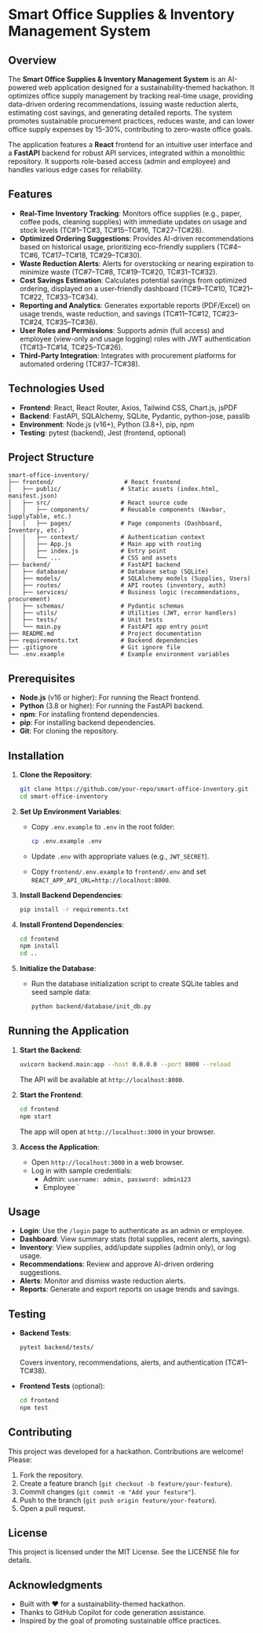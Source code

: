 # Smart Office Supplies & Inventory Management System

## Overview

The **Smart Office Supplies & Inventory Management System** is an AI-powered web application designed for a sustainability-themed hackathon. It optimizes office supply management by tracking real-time usage, providing data-driven ordering recommendations, issuing waste reduction alerts, estimating cost savings, and generating detailed reports. The system promotes sustainable procurement practices, reduces waste, and can lower office supply expenses by 15-30%, contributing to zero-waste office goals.

The application features a **React** frontend for an intuitive user interface and a **FastAPI** backend for robust API services, integrated within a monolithic repository. It supports role-based access (admin and employee) and handles various edge cases for reliability.

## Features

- **Real-Time Inventory Tracking**: Monitors office supplies (e.g., paper, coffee pods, cleaning supplies) with immediate updates on usage and stock levels (TC#1–TC#3, TC#15–TC#16, TC#27–TC#28).
- **Optimized Ordering Suggestions**: Provides AI-driven recommendations based on historical usage, prioritizing eco-friendly suppliers (TC#4–TC#6, TC#17–TC#18, TC#29–TC#30).
- **Waste Reduction Alerts**: Alerts for overstocking or nearing expiration to minimize waste (TC#7–TC#8, TC#19–TC#20, TC#31–TC#32).
- **Cost Savings Estimation**: Calculates potential savings from optimized ordering, displayed on a user-friendly dashboard (TC#9–TC#10, TC#21–TC#22, TC#33–TC#34).
- **Reporting and Analytics**: Generates exportable reports (PDF/Excel) on usage trends, waste reduction, and savings (TC#11–TC#12, TC#23–TC#24, TC#35–TC#36).
- **User Roles and Permissions**: Supports admin (full access) and employee (view-only and usage logging) roles with JWT authentication (TC#13–TC#14, TC#25–TC#26).
- **Third-Party Integration**: Integrates with procurement platforms for automated ordering (TC#37–TC#38).

## Technologies Used

- **Frontend**: React, React Router, Axios, Tailwind CSS, Chart.js, jsPDF
- **Backend**: FastAPI, SQLAlchemy, SQLite, Pydantic, python-jose, passlib
- **Environment**: Node.js (v16+), Python (3.8+), pip, npm
- **Testing**: pytest (backend), Jest (frontend, optional)

## Project Structure

```
smart-office-inventory/
├── frontend/                    # React frontend
│   ├── public/                 # Static assets (index.html, manifest.json)
│   ├── src/                    # React source code
│   │   ├── components/         # Reusable components (Navbar, SupplyTable, etc.)
│   │   ├── pages/              # Page components (Dashboard, Inventory, etc.)
│   │   ├── context/            # Authentication context
│   │   ├── App.js              # Main app with routing
│   │   ├── index.js            # Entry point
│   │   └── ...                 # CSS and assets
├── backend/                    # FastAPI backend
│   ├── database/               # Database setup (SQLite)
│   ├── models/                 # SQLAlchemy models (Supplies, Users)
│   ├── routes/                 # API routes (inventory, auth)
│   ├── services/               # Business logic (recommendations, procurement)
│   ├── schemas/                # Pydantic schemas
│   ├── utils/                  # Utilities (JWT, error handlers)
│   ├── tests/                  # Unit tests
│   └── main.py                 # FastAPI app entry point
├── README.md                   # Project documentation
├── requirements.txt            # Backend dependencies
├── .gitignore                  # Git ignore file
└── .env.example                # Example environment variables
```

## Prerequisites

- **Node.js** (v16 or higher): For running the React frontend.
- **Python** (3.8 or higher): For running the FastAPI backend.
- **npm**: For installing frontend dependencies.
- **pip**: For installing backend dependencies.
- **Git**: For cloning the repository.

## Installation

1. **Clone the Repository**:

   ```bash
   git clone https://github.com/your-repo/smart-office-inventory.git
   cd smart-office-inventory
   ```

2. **Set Up Environment Variables**:

   - Copy `.env.example` to `.env` in the root folder:

     ```bash
     cp .env.example .env
     ```

   - Update `.env` with appropriate values (e.g., `JWT_SECRET`).

   - Copy `frontend/.env.example` to `frontend/.env` and set `REACT_APP_API_URL=http://localhost:8000`.

3. **Install Backend Dependencies**:

   ```bash
   pip install -r requirements.txt
   ```

4. **Install Frontend Dependencies**:

   ```bash
   cd frontend
   npm install
   cd ..
   ```

5. **Initialize the Database**:

   - Run the database initialization script to create SQLite tables and seed sample data:

     ```bash
     python backend/database/init_db.py
     ```

## Running the Application

1. **Start the Backend**:

   ```bash
   uvicorn backend.main:app --host 0.0.0.0 --port 8000 --reload
   ```

   The API will be available at `http://localhost:8000`.

2. **Start the Frontend**:

   ```bash
   cd frontend
   npm start
   ```

   The app will open at `http://localhost:3000` in your browser.

3. **Access the Application**:

   - Open `http://localhost:3000` in a web browser.
   - Log in with sample credentials:
     - Admin: `username: admin, password: admin123`
     - Employee \`

## Usage

- **Login**: Use the `/login` page to authenticate as an admin or employee.
- **Dashboard**: View summary stats (total supplies, recent alerts, savings).
- **Inventory**: View supplies, add/update supplies (admin only), or log usage.
- **Recommendations**: Review and approve AI-driven ordering suggestions.
- **Alerts**: Monitor and dismiss waste reduction alerts.
- **Reports**: Generate and export reports on usage trends and savings.

## Testing

- **Backend Tests**:

  ```bash
  pytest backend/tests/
  ```

  Covers inventory, recommendations, alerts, and authentication (TC#1–TC#38).

- **Frontend Tests** (optional):

  ```bash
  cd frontend
  npm test
  ```

## Contributing

This project was developed for a hackathon. Contributions are welcome! Please:

1. Fork the repository.
2. Create a feature branch (`git checkout -b feature/your-feature`).
3. Commit changes (`git commit -m "Add your feature"`).
4. Push to the branch (`git push origin feature/your-feature`).
5. Open a pull request.

## License

This project is licensed under the MIT License. See the LICENSE file for details.

## Acknowledgments

- Built with ❤️ for a sustainability-themed hackathon.
- Thanks to GitHub Copilot for code generation assistance.
- Inspired by the goal of promoting sustainable office practices.